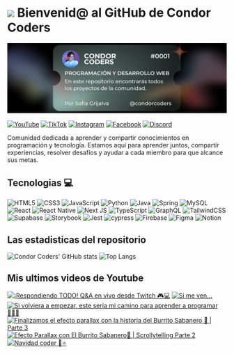 # <img src="https://media.giphy.com/media/lGhBlBMIN2XsEteTN3/giphy.gif" width="100"/> Bienvenid@ al GitHub de Condor Coders

![Banner de Condor Coders](banner-github-condor-coders.png)

[![YouTube](https://img.shields.io/badge/YouTube-%23FF0000.svg?style=for-the-badge&logo=YouTube&logoColor=white)](https://www.youtube.com/@condorcoders)
[![TikTok](https://img.shields.io/badge/TikTok-%23000000.svg?style=for-the-badge&logo=TikTok&logoColor=white)](https://www.tiktok.com/@condorcoders)
[![Instagram](https://img.shields.io/badge/Instagram-%23E4405F.svg?style=for-the-badge&logo=Instagram&logoColor=white)](https://www.instagram.com/condorcoders/)
[![Facebook](https://img.shields.io/badge/Facebook-%231877F2.svg?style=for-the-badge&logo=Facebook&logoColor=white)](https://www.facebook.com/condorcoders/)
[![Discord](https://img.shields.io/badge/Discord-%235865F2.svg?style=for-the-badge&logo=discord&logoColor=white)](https://discord.gg/ah7zYsBU)

Comunidad dedicada a aprender y compartir conocimientos en programación y tecnología. Estamos aquí para aprender juntos, compartir experiencias, resolver desafíos y ayudar a cada miembro para que alcance sus metas.

## Tecnologias 💻
![HTML5](https://img.shields.io/badge/html5-%23E34F26.svg?style=for-the-badge&logo=html5&logoColor=white)
![CSS3](https://img.shields.io/badge/css3-%231572B6.svg?style=for-the-badge&logo=css3&logoColor=white)
![JavaScript](https://img.shields.io/badge/javascript-%23323330.svg?style=for-the-badge&logo=javascript&logoColor=%23F7DF1E)
![Python](https://img.shields.io/badge/python-3670A0?style=for-the-badge&logo=python&logoColor=ffdd54)
![Java](https://img.shields.io/badge/java-%23ED8B00.svg?style=for-the-badge&logo=openjdk&logoColor=white)
![Spring](https://img.shields.io/badge/spring-%236DB33F.svg?style=for-the-badge&logo=spring&logoColor=white)
![MySQL](https://img.shields.io/badge/mysql-%2300f.svg?style=for-the-badge&logo=mysql&logoColor=white)
<br/>
![React](https://img.shields.io/badge/react-%2320232a.svg?style=for-the-badge&logo=react&logoColor=%2361DAFB)
![React Native](https://img.shields.io/badge/react_native-%2320232a.svg?style=for-the-badge&logo=react&logoColor=%2361DAFB)
![Next JS](https://img.shields.io/badge/Next-black?style=for-the-badge&logo=next.js&logoColor=white)
![TypeScript](https://img.shields.io/badge/typescript-%23007ACC.svg?style=for-the-badge&logo=typescript&logoColor=white)
![GraphQL](https://img.shields.io/badge/-GraphQL-E10098?style=for-the-badge&logo=graphql&logoColor=white)
![TailwindCSS](https://img.shields.io/badge/tailwindcss-%2338B2AC.svg?style=for-the-badge&logo=tailwind-css&logoColor=white)
<br/>
![Supabase](https://img.shields.io/badge/Supabase-3ECF8E?style=for-the-badge&logo=supabase&logoColor=white)
![Storybook](https://img.shields.io/badge/-Storybook-FF4785?style=for-the-badge&logo=storybook&logoColor=white)
![Jest](https://img.shields.io/badge/-jest-%23C21325?style=for-the-badge&logo=jest&logoColor=white)
![cypress](https://img.shields.io/badge/-cypress-%23E5E5E5?style=for-the-badge&logo=cypress&logoColor=058a5e)
![Firebase](https://img.shields.io/badge/Firebase-039BE5?style=for-the-badge&logo=Firebase&logoColor=white)
![Figma](https://img.shields.io/badge/figma-%23F24E1E.svg?style=for-the-badge&logo=figma&logoColor=white)
![Notion](https://img.shields.io/badge/Notion-%23000000.svg?style=for-the-badge&logo=notion&logoColor=white)

## Las estadisticas del repositorio
![Condor Coders' GitHub stats](https://github-readme-stats.vercel.app/api?username=condorcoders&show_icons=true&theme=dark) ![Top Langs](https://github-readme-stats.vercel.app/api/top-langs/?username=condorcoders&layout=compact&theme=dark)

## Mis ultimos videos de Youtube
<!-- BEGIN YOUTUBE-CARDS -->
[![¡Respondiendo TODO! Q&A en vivo desde Twitch 🎮💻](https://ytcards.demolab.com/?id=Wc-rKSnoybo&title=%C2%A1Respondiendo+TODO%21+Q%26A+en+vivo+desde+Twitch+%F0%9F%8E%AE%F0%9F%92%BB&lang=en&timestamp=1735434019&background_color=%230d1117&title_color=%23ffffff&stats_color=%23dedede&max_title_lines=1&width=250&border_radius=5 "¡Respondiendo TODO! Q&A en vivo desde Twitch 🎮💻")](https://www.youtube.com/watch?v=Wc-rKSnoybo)
[![Si me ven…](https://ytcards.demolab.com/?id=v14L1JBni-U&title=Si+me+ven%E2%80%A6&lang=en&timestamp=1735412002&background_color=%230d1117&title_color=%23ffffff&stats_color=%23dedede&max_title_lines=1&width=250&border_radius=5 "Si me ven…")](https://www.youtube.com/watch?v=v14L1JBni-U)
[![Si volviera a empezar, este sería mi camino para aprender a programar 👩🏻‍💻](https://ytcards.demolab.com/?id=1OJO_0dH9SU&title=Si+volviera+a+empezar%2C+este+ser%C3%ADa+mi+camino+para+aprender+a+programar+%F0%9F%91%A9%F0%9F%8F%BB%E2%80%8D%F0%9F%92%BB&lang=en&timestamp=1735317153&background_color=%230d1117&title_color=%23ffffff&stats_color=%23dedede&max_title_lines=1&width=250&border_radius=5 "Si volviera a empezar, este sería mi camino para aprender a programar 👩🏻‍💻")](https://www.youtube.com/watch?v=1OJO_0dH9SU)
[![Finalizamos el efecto parallax con la historia del Burrito Sabanero 🎄 | Parte 3](https://ytcards.demolab.com/?id=0-76rQl5pR8&title=Finalizamos+el+efecto+parallax+con+la+historia+del+Burrito+Sabanero+%F0%9F%8E%84+%7C+Parte+3&lang=en&timestamp=1734720721&background_color=%230d1117&title_color=%23ffffff&stats_color=%23dedede&max_title_lines=1&width=250&border_radius=5 "Finalizamos el efecto parallax con la historia del Burrito Sabanero 🎄 | Parte 3")](https://www.youtube.com/watch?v=0-76rQl5pR8)
[![Efecto Parallax con El Burrito Sabanero🎄 | Scrollytelling Parte 2](https://ytcards.demolab.com/?id=KqhLiSSQ7Xc&title=Efecto+Parallax+con+El+Burrito+Sabanero%F0%9F%8E%84+%7C+Scrollytelling+Parte+2&lang=en&timestamp=1733969231&background_color=%230d1117&title_color=%23ffffff&stats_color=%23dedede&max_title_lines=1&width=250&border_radius=5 "Efecto Parallax con El Burrito Sabanero🎄 | Scrollytelling Parte 2")](https://www.youtube.com/watch?v=KqhLiSSQ7Xc)
[![Navidad coder 🎄⭐️](https://ytcards.demolab.com/?id=3xItv7mG7XI&title=Navidad+coder+%F0%9F%8E%84%E2%AD%90%EF%B8%8F&lang=en&timestamp=1733357210&background_color=%230d1117&title_color=%23ffffff&stats_color=%23dedede&max_title_lines=1&width=250&border_radius=5 "Navidad coder 🎄⭐️")](https://www.youtube.com/watch?v=3xItv7mG7XI)
<!-- END YOUTUBE-CARDS -->
